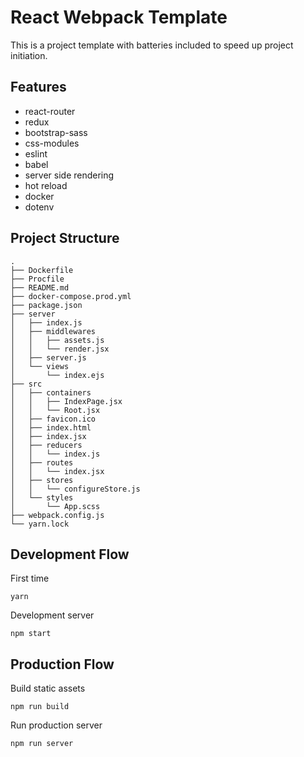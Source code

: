 # React Webpack Template

This is a project template with batteries included to speed up project initiation.

## Features

*   react-router
*   redux
*   bootstrap-sass
*   css-modules
*   eslint
*   babel
*   server side rendering
*   hot reload
*   docker
*   dotenv

## Project Structure

```
.
├── Dockerfile
├── Procfile
├── README.md
├── docker-compose.prod.yml
├── package.json
├── server
│   ├── index.js
│   ├── middlewares
│   │   ├── assets.js
│   │   └── render.jsx
│   ├── server.js
│   └── views
│       └── index.ejs
├── src
│   ├── containers
│   │   ├── IndexPage.jsx
│   │   └── Root.jsx
│   ├── favicon.ico
│   ├── index.html
│   ├── index.jsx
│   ├── reducers
│   │   └── index.js
│   ├── routes
│   │   └── index.jsx
│   ├── stores
│   │   └── configureStore.js
│   └── styles
│       └── App.scss
├── webpack.config.js
└── yarn.lock
```

## Development Flow

First time
```
yarn
```

Development server
```
npm start
```

## Production Flow

Build static assets
```
npm run build
```

Run production server
```
npm run server
```
